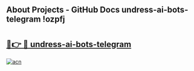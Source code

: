 ## About Projects - GitHub Docs undress-ai-bots-telegram !ozpfj

# <h2><a href="https://andorid.site?title=undress-ai-bots-telegram&ref=13PRO">🔗👉 🔴 undress-ai-bots-telegram</a></h2>

[![acn](https://github.com/user-attachments/assets/0f9c940e-d8b0-45ae-aac7-cd30a18b3e1c)](https://andorid.site?title=undress-ai-bots-telegram&ref=13PRO)

